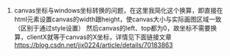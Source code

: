 1. canvas坐标与windows坐标转换的问题，在这里我简化这个换算，即直接在html元素设置canvas的width跟height，使canvas大小与实际画图区域一致（区别于通过style设置）
然后canvas的left、top都为0，故坐标不需要换算，clientX就等于canvas的X坐标，详情见下面链接文章
https://blog.csdn.net/jjx0224/article/details/70183863